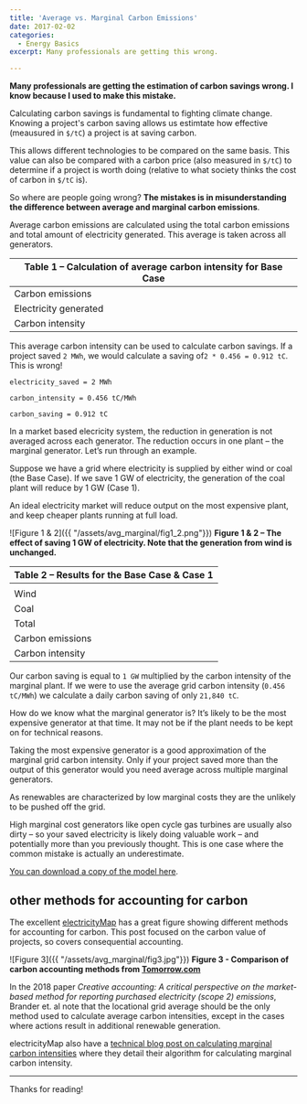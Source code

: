 ```yaml
---
title: 'Average vs. Marginal Carbon Emissions'
date: 2017-02-02
categories:
  - Energy Basics
excerpt: Many professionals are getting this wrong. 

---
```


**Many professionals are getting the estimation of carbon savings wrong.  I know because I used to make this mistake.**

Calculating carbon savings is fundamental to fighting climate change.  Knowing a project's carbon saving allows us estimtate how effective (meausured in `$/tC`) a project is at saving carbon.  

This allows different technologies to be compared on the same basis.  This value can also be compared with a carbon price (also measured in `$/tC`) to determine if a project is worth doing (relative to what society thinks the cost of carbon in `$/tC` is).

So where are people going wrong?  **The mistakes is in misunderstanding the difference between average and marginal carbon emissions**.

Average carbon emissions are calculated using the total carbon emissions and total amount of electricity generated.  This average is taken across all generators.

|Table 1 – Calculation of average carbon intensity for Base Case|
|---|
|Carbon emissions|	tC|	83,330|
|Electricity generated|	MWh|	182,827|
|Carbon intensity|	tC/MWh|	0.456|

This average carbon intensity can be used to calculate carbon savings.  If a project saved `2 MWh`, we would calculate a saving of`2 * 0.456 = 0.912 tC`.  This is wrong!

```
electricity_saved = 2 MWh

carbon_intensity = 0.456 tC/MWh

carbon_saving = 0.912 tC
```

In a market based elecricity system, the reduction in generation is not averaged across each generator.  The reduction occurs in one plant – the marginal generator.  Let’s run through an example.

Suppose we have a grid where electricity is supplied by either wind or coal (the Base Case).  If we save 1 GW of electricity, the generation of the coal plant will reduce by 1 GW (Case 1).

An ideal electricity market will reduce output on the most expensive plant, and keep cheaper plants running at full load.  

![Figure 1 & 2]({{ "/assets/avg_marginal/fig1_2.png"}})
**Figure 1 & 2 – The effect of saving 1 GW of electricity.  Note that the generation from wind is unchanged.**

|Table 2 – Results for the Base Case & Case 1|
|---|
|||Base Case|	Case 1|	Saving|
|Wind|	MWh|	91,256|	91,256|	0|
|Coal|	MWh|	91,571|	67,571|	24,000|
|Total|	MWh|	182,827|	158,827|	24,000|
|Carbon emissions|	tC|	83,329|	61,489|	21,840|
|Carbon intensity|	tC/MWh|	0.456|	0.387|	0.910|

Our carbon saving is equal to `1 GW` multiplied by the carbon intensity of the marginal plant.  If we were to use the average grid carbon intensity (`0.456 tC/MWh`) we calculate a daily carbon saving of only `21,840 tC`.

How do we know what the marginal generator is?  It’s likely to be the most expensive generator at that time.  It may not be if the plant needs to be kept on for technical reasons.  

Taking the most expensive generator is a good approximation of the marginal grid carbon intensity.  Only if your project saved more than the output of this generator would you need average across multiple marginal generators.

As renewables are characterized by low marginal costs they are the unlikely to be pushed off the grid.  

High marginal cost generators like open cycle gas turbines are usually also dirty – so your saved electricity is likely doing valuable work – and potentially more than you previously thought.  This is one case where the common mistake is actually an underestimate.

[You can download a copy of the model here](https://github.com/ADGEfficiency/adgefficiency.github.io/blob/master/assets/avg_marginal/average-vs-marginal-emissions-2017-02-02-1.xlsx).

## other methods for accounting for carbon 

The excellent [electricityMap](https://www.electricitymap.org/) has a great figure showing different methods for accounting for carbon.  This post focused on the carbon value of projects, so covers consequential accounting.

![Figure 3]({{ "/assets/avg_marginal/fig3.jpg"}})
**Figure 3 - Comparison of carbon accounting methods from [Tomorrow.com](http://www.tmrow.com/)**

In the 2018 paper *Creative accounting: A critical perspective on the market-based method for reporting purchased electricity (scope 2) emissions*, Brander et. al note that  the locational grid average should be the only method used to calculate average carbon intensities, except in the cases where actions result in additional renewable generation. 

electricityMap also have a [technical blog post on calculating marginal carbon intensities](https://medium.com/electricitymap/using-machine-learning-to-estimate-the-hourly-marginal-carbon-intensity-of-electricity-49eade43b421) where they detail their algorithm for calculating marginal carbon intensity. 

---

Thanks for reading!
